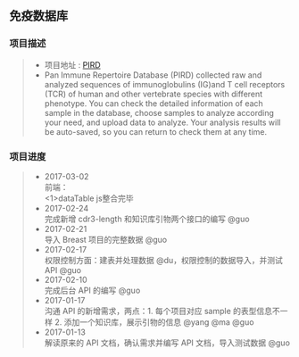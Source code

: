免疫数据库
------
###  项目描述 <br />
>* 项目地址 : [PIRD](http://172.17.10.19/pird/) <br />
>* Pan Immune Repertoire Database (PIRD) collected raw and analyzed sequences of immunoglobulins (IG)and T cell receptors (TCR)
of human and other vertebrate species with different phenotype. You can check the detailed information of each sample in the 
database, choose samples to analyze according your need, and upload data to analyze. Your analysis results will be auto-saved, 
so you can return to check them at any time.

### 项目进度 <br />
>* 2017-03-02 <br />前端：<br /><1>dataTable js整合完毕
>* 2017-02-24 <br />完成新增 cdr3-length 和知识库引物两个接口的编写 @guo
>* 2017-02-21 <br />导入 Breast 项目的完整数据 @guo
>* 2017-02-17 <br />权限控制方面：建表并处理数据 @du，权限控制的数据导入，并测试 API @guo
>* 2017-02-10 <br />完成后台 API 的编写 @guo
>* 2017-01-17 <br />沟通 API 的新增需求，两点：1. 每个项目对应 sample 的表型信息不一样 2. 添加一个知识库，展示引物的信息 @yang @ma @guo 
>* 2017-01-13 <br />解读原来的 API 文档，确认需求并编写 API 文档，导入测试数据 @guo
 
